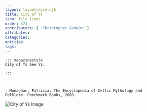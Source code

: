 ```yaml
---
layout: layouts/pce.njk
title: City of Ys
icon: file-lines
order: 473
contributors: [ 'Christopher Godwin' ]
attributes:
categories:
entities:
tags:
---
```

``` tab [group1:Info]
::: magazinestyle
City of Ys See Ys.

:::
```
``` tab [group1:Attributes]
```
``` tab [group1:Entities]
```
``` tab [group1:Sources]
- Monaghan, Patricia. The Encyclopedia of Celtic Mythology and Folklore. Checkmark Books, 2008.
```
![City of Ys Image](['https://upload.wikimedia.org/wikipedia/commons/thumb/8/86/Evariste-Vital_Luminais_-_Fuite_de_Gradlon.jpg/1200px-Evariste-Vital_Luminais_-_Fuite_de_Gradlon.jpg'])
